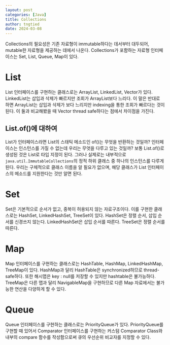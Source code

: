 ```yaml
---
layout: post
categories: [Java]
title: Collections
author: tngtied
date: 2024-03-08
---
```


Collections의 필요성은 기존 자료형이 immutable하다는 데서부터 대두되어, mutable한 자료형을 제공하는 데에서 나온다.
Collections가 포함하는 자료형 인터페이스는 Set, List, Queue, Map이 있다.

# List

List 인터페이스를 구현하는 클래스로는 ArrayList, LinkedList, Vector가 있다.
LinkedList는 삽입과 삭제가 빠르지만 조회가 ArrayList보다 느리다. 이 말은 반대로 하면 ArrayList는 삽입과 삭제가 보다 느리지만 indexing을 통한 조회가 빠르다는 것이 된다. 이 둘과 비교해봤을 때 Vector thread safe하다는 점에서 차이점을 가진다.

## List.of()에 대하여

List가 인터페이스라면 List의 스태틱 메소드인 of()는 무엇을 반환하는 것일까? 인터페이스는 인스턴스를 가질 수 없는데 우리는 무엇을 다루고 있는 것일까?
보통 List.of()로 생성된 것은 List<T>로 타입 지정이 된다. 그러나 실제로는 내부적으로 `java.util.ImmutableCollections`의 정적 하위 클래스 중 하나의 인스턴스를 다루게 된다. 우리는 구체적으로 클래스 이름을 알 필요가 없으며, 해당 클래스가 List 인터페이스의 메소드를 지원한다는 것만 알면 된다.

# Set

Set은 기본적으로 순서가 없고, 중복이 허용되지 않는 자료구조이다. 이를 구현한 클래스로는 HashSet, LinkedHashSet, TreeSet이 있다.
HashSet은 정렬 순서, 삽입 순서를 신경쓰지 않는다. LinkedHashSet은 삽입 순서를 따른다. TreeSet은 정렬 순서를 따른다.

# Map

Map 인터페이스를 구현하는 클래스로는 HashTable, HashMap, LinkedHashMap, TreeMap이 있다.
HashMap과 달리 HashTable은 synchronized하므로 thread-safe하다. 또한 해시맵은 key : null를 저장할 수 있지만 hashtable은 불가능하다.
TreeMap은 다른 맵과 달리 NavigableMap을 구현하므로 다른 Map 자료에서는 불가능한 연산을 다양하게 할 수 있다.

# Queue

Queue 인터페이스를 구현하는 클래스로는 PriorityQueue가 있다. PriorityQueue를 구현할 때 있어서 Comparator 인터페이스를 구현하는 커스텀 Comparator Class와 내부의 compare 함수를 작성함으로써 큐의 우선순위 비교자를 지정할 수 있다.
